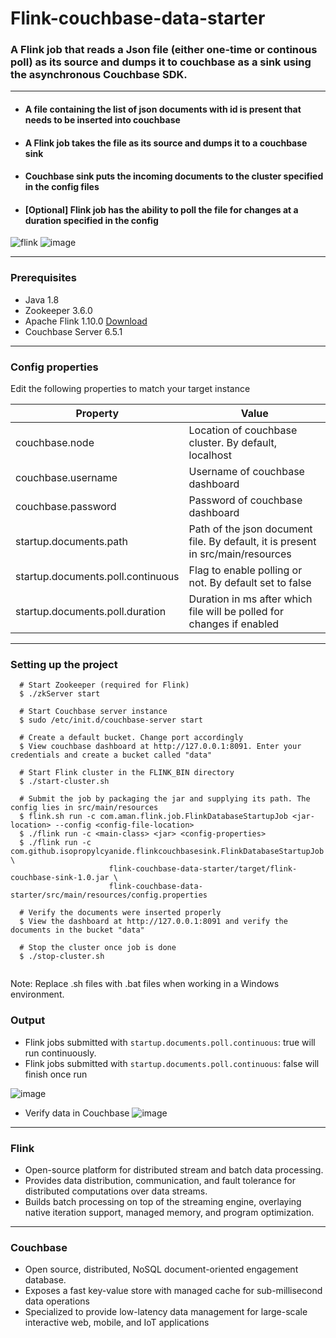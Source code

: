 
# Flink-couchbase-data-starter
### A Flink job that reads a Json file (either one-time or continous poll) as its source and dumps it to couchbase as a sink using the asynchronous Couchbase SDK.  ###
---

* #### A file containing the list of json documents with id is present that needs to be inserted into couchbase ####
* #### A Flink job takes the file as its source and dumps it to a couchbase sink ####
* #### Couchbase sink puts the incoming documents to the cluster specified in the config files ####
* #### [Optional] Flink job has the ability to poll the file for changes at a duration specified in the config ####


![flink](https://user-images.githubusercontent.com/12872673/49009888-ac6d4c80-f197-11e8-887c-72688aff0ded.png)
![image](https://user-images.githubusercontent.com/12872673/80646110-c3e5ee80-8a89-11ea-8829-5ed8da8970ff.png)

---
### Prerequisites ###
* Java 1.8
* Zookeeper 3.6.0
* Apache Flink 1.10.0 [Download](https://flink.apache.org/downloads.html)
* Couchbase Server 6.5.1
---


### Config properties ###
Edit the following properties to match your target instance

Property | Value
--- | --- 
couchbase.node | Location of couchbase cluster. By default, localhost
couchbase.username | Username of couchbase dashboard
couchbase.password | Password of couchbase dashboard
startup.documents.path | Path of the json document file. By default, it is present in src/main/resources
startup.documents.poll.continuous | Flag to enable polling or not. By default set to false
startup.documents.poll.duration | Duration in ms after which file will be polled for changes if enabled

---

### Setting up the project ###
```
  # Start Zookeeper (required for Flink)
  $ ./zkServer start

  # Start Couchbase server instance 
  $ sudo /etc/init.d/couchbase-server start

  # Create a default bucket. Change port accordingly
  $ View couchbase dashboard at http://127.0.0.1:8091. Enter your credentials and create a bucket called "data"
  
  # Start Flink cluster in the FLINK_BIN directory
  $ ./start-cluster.sh
  
  # Submit the job by packaging the jar and supplying its path. The config lies in src/main/resources
  $ flink.sh run -c com.aman.flink.job.FlinkDatabaseStartupJob <jar-location> --config <config-file-location>
  $ ./flink run -c <main-class> <jar> <config-properties>
  $ ./flink run -c com.github.isopropylcyanide.flinkcouchbasesink.FlinkDatabaseStartupJob \
                      flink-couchbase-data-starter/target/flink-couchbase-sink-1.0.jar \
                      flink-couchbase-data-starter/src/main/resources/config.properties
  
  # Verify the documents were inserted properly
  $ View the dashboard at http://127.0.0.1:8091 and verify the documents in the bucket "data"

  # Stop the cluster once job is done
  $ ./stop-cluster.sh
  
```
Note: Replace .sh files with .bat files when working in a Windows environment.

### Output   
- Flink jobs submitted with `startup.documents.poll.continuous`: true will run continuously. 
- Flink jobs submitted with `startup.documents.poll.continuous`: false will finish once run

![image](https://user-images.githubusercontent.com/12872673/80646236-fe4f8b80-8a89-11ea-8632-f7d590007f22.png)
 
- Verify data in Couchbase
![image](https://user-images.githubusercontent.com/12872673/80646304-19ba9680-8a8a-11ea-9f21-99f7a2b87481.png)
 
---
### Flink ###
* Open-source platform for distributed stream and batch data processing.
* Provides data distribution, communication, and fault tolerance for distributed computations over data streams. 
* Builds batch processing on top of the streaming engine, overlaying native iteration support, managed memory, and program optimization.

---
### Couchbase ###
* Open source, distributed, NoSQL document-oriented engagement database. 
* Exposes a fast key-value store with managed cache for sub-millisecond data operations
* Specialized to provide low-latency data management for large-scale interactive web, mobile, and IoT applications

